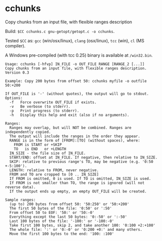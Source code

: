 # cchunks
Copy chunks from an input file, with flexible ranges description

Build:  `$CC cchunks.c gnu-getopt/getopt.c -o cchunks`.

Tested `$CC` as: `gcc` (win/osx/linux), `clang` (osx/linux), `tcc` (win), `cl` (MS compiler).

A Windows pre-compiled (with tcc 0.25) binary is available at `/win32.bin`.

```
Usage: cchunks [-hfvp] IN_FILE -o OUT_FILE RANGE [RANGE_2 [...]]
Copy chunks from an input file, with flexible ranges description.
Version 0.3

Example: Copy 200 bytes from offset 50: cchunks myfile -o outfile 50:+200

If OUT_FILE is '-' (without quotes), the output will go to stdout.
Options:
  -f   Force overwrite OUT_FILE if exists.
  -v   Be verbose (to stderr).
  -p   Print progress (to stderr).
  -h   Display this help and exit (also if no arguments).

Ranges:
  Ranges may overlap, but will NOT be combined. Ranges are independently copied.
  The output will include the ranges in the order they appear.
  RANGE is in the form of [FROM]:[TO] (without spaces), where:
    FROM is START or +SKIP
    TO   is END   or +LENGTH
  IN_SIZE - the file size of IN_FILE.
  START/END: offset at IN_FILE. If negative, then relative to IN_SIZE.
  SKIP: relative to previous range's TO, may be negative (e.g. '0:50 +-5:100').
  LENGTH: relative to FROM, never negative.
  FROM and TO are cropped to [0 .. IN_SIZE]
  If FROM is omitted, 0 is used. If TO is omitted, IN_SIZE is used.
  If FROM is not smaller than TO, the range is ignored (will not reverse data).
  If the output ends up empty, an empty OUT_FILE will be created.

Sample ranges:
  (up to) 200 bytes from offset 50: '50:250' or '50:+200'
  The first 50 bytes of the file: '0:50' or ':50'
  From offset 50 to EOF: '50:' or '50:-0'
  Everything except the last 50 bytes: '0:-50' or ':-50'
  Last 100 bytes of the file: '-100:' or '-100:-0'
  Take first 100 bytes, skip 2, and take another 100: '0:100 +2:+100'
  The whole file: ':' or '0:-0' or '0:200 +0:' and many others.
  Move the first 100 bytes to the end: '100: :100'
```
